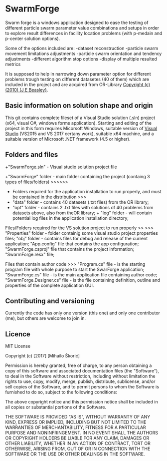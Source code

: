 # SwarmForge
Swarm forge is a windows application designed to ease the testing of different particle swarm parameter value combinations and setups in order to explore result differences in facility location problems (with p-medain and p-center solution options).

Some of the options included are:
-dataset reconstruction
-particle swarm movement limitations adjustments
-particle swarm orientation and tendency adjustments
-different algorithm stop options
-display of multiple resulted metrics

It is supposed to help in narrowing down parameter option for different problems trough testing on different datasetes (40 of them) which are included in the project and are acquired from OR-Library [Copyright (c) (2010) (J E Beasley}](http://people.brunel.ac.uk/~mastjjb/jeb/orlib/legal.html).

## Basic information on solution shape and origin
This git contains complete fileset of a Visual Studio solution (.sln) project (x64, visual C#, windows forms application).
Starting and editing of the project in this form requires Micorsoft Windows, suitable version of [Visual Studio](https://www.visualstudio.com/) (VS2015 and VS 2017 certany work), suitable x64 machine, and a suitable version of Microsoft .NET framework (4.5 or higher).

## Folders and files

+"SwarmForge.sln" - Visual studio solution project file

+"SwarmForge" folder - main folder containing the project (containg 3 types of files/folders) >>>>>>
 + Folders required for the application installation to run properly, and must be contained in the distribution >>>
  +    "data" folder - contains 40 datasets (.txt files) from the OR library;
   +   "opt" folder - contains 2 .txt files with solutions of 40 problems from datasets above, also from theOR library;
    +  "log" folder - will contain potential log files in the application installation directory;  
    
  Files/Folders required for the VS solution project to run properly >> >>>
      "Properties" folder - folder containig some visual studio project properties files;
      "obj" folder - contains files for debug and release of the current application;
      "App.config" file that contains the app configuration;
      "SwarmForge.csproj" file that contains the project information;
      "SwarmForge.resx" file;
   
   Files that contain author code >>>
      "Program.cs" file - is the starting program file with whole purpose to start the SwarForge application;
      "SwarmForge.cs" file - is the main application file containing author code;
      "SwarmForge.Designer.cs" file - is the file containing definition, outline and properties of the complete application GUI.

## Contributing and versioning
Currently the code has only one version (this one) and only one contributor (me), but others are welcome to join in.

## Licence
MIT License

Copyright (c) [2017] [Mihailo Škorić]

Permission is hereby granted, free of charge, to any person obtaining a copy
of this software and associated documentation files (the "Software"), to deal
in the Software without restriction, including without limitation the rights
to use, copy, modify, merge, publish, distribute, sublicense, and/or sell
copies of the Software, and to permit persons to whom the Software is
furnished to do so, subject to the following conditions:

The above copyright notice and this permission notice shall be included in all
copies or substantial portions of the Software.

THE SOFTWARE IS PROVIDED "AS IS", WITHOUT WARRANTY OF ANY KIND, EXPRESS OR
IMPLIED, INCLUDING BUT NOT LIMITED TO THE WARRANTIES OF MERCHANTABILITY,
FITNESS FOR A PARTICULAR PURPOSE AND NONINFRINGEMENT. IN NO EVENT SHALL THE
AUTHORS OR COPYRIGHT HOLDERS BE LIABLE FOR ANY CLAIM, DAMAGES OR OTHER
LIABILITY, WHETHER IN AN ACTION OF CONTRACT, TORT OR OTHERWISE, ARISING FROM,
OUT OF OR IN CONNECTION WITH THE SOFTWARE OR THE USE OR OTHER DEALINGS IN THE
SOFTWARE.
